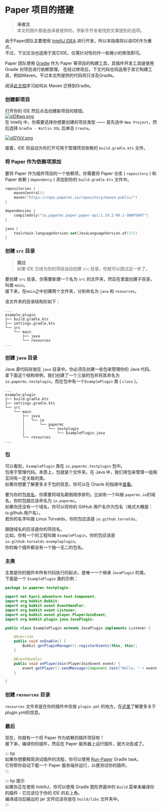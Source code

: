 # Paper 项目的搭建

> **译者注**  
> 本文的图片都是由译者提供的。供新手开发者找到文章提到的选项。

由于Paper团队主要使用 [IntelliJ IDEA](https://www.jetbrains.com/idea/) 进行开发，所以本指南将以该IDE作为重点。    
不过，下文应当也适用于其它IDE，仅需针对性的作一些微小的修改即可。  

Paper 团队使用 [Gradle](https://gradle.org/) 作为 Paper 等项目的构建工具，其插件开发工具链使用 Gradle 对项目进行依赖管理。
在经过修改后，下文代码也将适用于其它构建工具，例如Maven。不过本文所提供的代码将只涉及Gradle。
<!-- 特别感谢 @William_Shi -->
阅读[此文档](https://docs.gradle.org/current/userguide/migrating_from_maven.html)学习如何从 Maven 迁移到Gradle。

### 创建新项目

打开你的 IDE 然后点击创建新项目的按钮。  
[![xlD8wq.png](https://s1.ax1x.com/2022/10/05/xlD8wq.png)](https://imgse.com/i/xlD8wq)  
在 Intellij 中，你需要选择你想要创建的项目类型 —— 首先选中 `New Project`，然后选择 `Gradle - Kotlin DSL` 后单击 `Create`。    

[![xlDYkV.png](https://s1.ax1x.com/2022/10/05/xlDYkV.png)](https://imgse.com/i/xlDYkV)    

接着，IDE 将自动为你打开可用于管理项目依赖的 `build.gradle.kts` 文件。  

### 将 Paper 作为依赖项添加

要将 Paper 作为插件项目的一个依赖项，你需要将 Paper 仓库 ( `repository` ) 和 Paper 依赖 ( `dependency` ) 添加到你的 `build.gradle.kts` 文件中。  

```kotlin
repositories {
    mavenCentral()
    maven("https://repo.papermc.io/repository/maven-public/")
}

dependencies {
    compileOnly("io.papermc.paper:paper-api:1.19.2-R0.1-SNAPSHOT")
}

java {
    toolchain.languageVersion.set(JavaLanguageVersion.of(17))
}
```

### 创建 `src` 目录

> **跳过**  
> 如果 IDE 已经为你的项目自动创建 `src` 目录，你就可以跳过这一步了。

要创建 `src` 目录，你需要新建一个名为 `src` 的文件夹，然后在里面创建子目录，叫做 `main`。    
接下来，在`main`之中创建两个文件夹，分别命名为 `java` 和 `resources`。  
  
该文件夹的目录结构形如下：

```
...
example-plugin
├── build.gradle.kts
├── settings.gradle.kts
└── src
    └── main
        ├── java
        └── resources
...
```

### 创建 `java` 目录

Java 源代码存放在 `java` 目录中。你必须先创建一些包来管理你的 Java 代码。
拿下面这个结构举例，我们创建了一个三层的包并将其命名为 `io.papermc.testplugin`。而在包中有一个`ExamplePlugin` 类 ( `class` )。

```
...
example-plugin
├── build.gradle.kts
├── settings.gradle.kts
└── src
    └── main
        ├── java
        │   └── io
        │       └── papermc
        │           └── testplugin
        │               └── ExamplePlugin.java
        └── resources
...
```

### 包

可以看到，`ExamplePlugin` 类在 `io.papermc.testplugin` 包中。  
包用于管理代码。本质上，包就是个文件夹。在 Java 中，我们用包来管理一组相互间有一定关联的类。  
如果你想要了解更多关于包的信息，你可以在 Oracle 的指南中[查看](https://docs.oracle.com/javase/tutorial/java/package/packages.html)。  

要为你的包[命名](https://docs.oracle.com/javase/tutorial/java/package/namingpkgs.html)，你需要将域名颠倒顺序排列。比如有一个叫做 `papermc.io`的域名，你的包就应该命名为 `io.papermc`。  
如果你还没有一个域名，你可以将你的 GitHub 用户名作为包名（格式大概是：io.github.用户名）。  
若你的名字叫做 Linus Torvalds，你的包应该是 `io.github.torvalds`。  

跟随域名的应该是你的项目名。  
比如，你有一个的工程叫做 `ExamplePlugin`，你的包应该是`io.github.torvalds.exampleplugin`。  
你的每个插件都会有一个独一无二的包名。

### 主类

主类是你的插件中所有代码执行的起点，是唯一一个继承 `JavaPlugin` 的类。   
下面是一个 `ExamplePlugin` 类的示例：

```java
package io.papermc.testplugin;

import net.kyori.adventure.text.Component;
import org.bukkit.Bukkit;
import org.bukkit.event.EventHandler;
import org.bukkit.event.Listener;
import org.bukkit.event.player.PlayerJoinEvent;
import org.bukkit.plugin.java.JavaPlugin;

public class ExamplePlugin extends JavaPlugin implements Listener {

    @Override
    public void onEnable() {
        Bukkit.getPluginManager().registerEvents(this, this);
    }

    @EventHandler
    public void onPlayerJoin(PlayerJoinEvent event) {
        event.getPlayer().sendMessage(Component.text("Hello, " + event.getPlayer().getName() + "!"));
    }

}
```

### 创建 `resources` 目录

`resources` 文件夹是在你的插件中存放 `plugin.yml` 的地方。在[这里](https://docs.poikcue.com/#/PaperMC/dev/getting-start/plugin-yml)了解更多关于plugin.yml的信息。  

### 最后

现在，你就有一个将 Paper 作为依赖的插件项目啦！  
接下来，编译你的插件，然后在 Paper 服务器上运行插件，就大功告成了。   

::: tip  
 如果你想要精简测试插件的流程，你可以使用 [Run-Paper](https://github.com/jpenilla/run-paper) Gradle task。  
 它将帮你自动下载一个 Paper 服务端并运行，以便测试你的插件。  
:::

::: tip 提示    
如果你正在使用 IntelliJ，你可以使用 Gradle 图形界面中的 `Build` 菜单来编译你的插件 - 它应该位于你的 IDE 的右上角。  
编译成功后输出的 jar 文件应该存放在 `build/libs` 文件夹中。  
:::